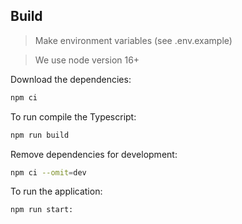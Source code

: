 ## Build

> Make environment variables (see .env.example)

> We use node version 16+

Download the dependencies:

```bash
npm ci
```

To run compile the Typescript:

```bash
npm run build
```

Remove dependencies for development:

```bash
npm ci --omit=dev
```

To run the application:

```bash
npm run start:
```
